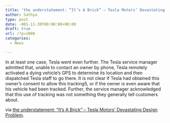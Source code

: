 ```yaml
---
title: 'the understatement: “It’s A Brick” – Tesla Motors’ Devastating Design Problem'
author: Sathya
type: post
date: -001-11-30T00:00:00+00:00
draft: true
url: /?p=1080
categories:
  - News

---
```

In at least one case, Tesla went even further. The Tesla service manager admitted that, unable to contact an owner by phone, Tesla remotely activated a dying vehicle’s GPS to determine its location and then dispatched Tesla staff to go there. It is not clear if Tesla had obtained this owner’s consent to allow this tracking5, or if the owner is even aware that his vehicle had been tracked. Further, the service manager acknowledged that this use of tracking was not something they generally tell customers about.

via [the understatement: “It’s A Brick” – Tesla Motors’ Devastating Design Problem][1].

 [1]: https://theunderstatement.com/post/18030062041/its-a-brick-tesla-motors-devastating-design?ee3855e0
